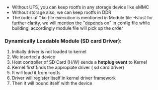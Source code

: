 - Without UFS, you can keep rootfs in any storage device like eMMC
- Without storage also, we can keep rootfs in DDR
-  The order of *.ko file execution is mentioned in Module file
    →Just for further clarity, we will mention the "depends on" in config file while building, accordingly module file will pick up the order

### Dynamically Loadable Module (SD card Driver):
1. Initially driver is not loaded to kernel
2. We inserted a device
3. Host controller of SD Card (H/W) sends a **hotplug event** to Kernel
4. Kernel first finds the appropiate driver ( sd card driver)
5. It will load it from rootfs
6. Driver will register itself in kernel driver framework
7. Then it will bound itself with the device
